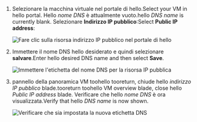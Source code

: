 
1. <span data-ttu-id="fdcba-101">Selezionare la macchina virtuale nel portale di hello.</span><span class="sxs-lookup"><span data-stu-id="fdcba-101">Select your VM in hello portal.</span></span> <span data-ttu-id="fdcba-102">Hello *nome DNS* è attualmente vuoto.</span><span class="sxs-lookup"><span data-stu-id="fdcba-102">hello *DNS name* is currently blank.</span></span> <span data-ttu-id="fdcba-103">Selezionare **Indirizzo IP pubblico**:</span><span class="sxs-lookup"><span data-stu-id="fdcba-103">Select **Public IP address**:</span></span>
   
   ![Fare clic sulla risorsa indirizzo IP pubblico nel portale di hello](./media/virtual-machines-common-portal-create-fqdn/locatePublicIP.PNG)

2. <span data-ttu-id="fdcba-105">Immettere il nome DNS hello desiderato e quindi selezionare **salvare**.</span><span class="sxs-lookup"><span data-stu-id="fdcba-105">Enter hello desired DNS name and then select **Save**.</span></span>
   
   ![Immettere l'etichetta del nome DNS per la risorsa IP pubblica](./media/virtual-machines-common-portal-create-fqdn/dnsNameLabel.PNG)
 

3. <span data-ttu-id="fdcba-107">pannello della panoramica VM toohello tooreturn, chiude hello *indirizzo IP pubblico* blade.</span><span class="sxs-lookup"><span data-stu-id="fdcba-107">tooreturn toohello VM overview blade, close hello *Public IP address* blade.</span></span> <span data-ttu-id="fdcba-108">Verificare che hello *nome DNS* è ora visualizzata.</span><span class="sxs-lookup"><span data-stu-id="fdcba-108">Verify that hello *DNS name* is now shown.</span></span>
   
   ![Verificare che sia impostata la nuova etichetta DNS](./media/virtual-machines-common-portal-create-fqdn/fqdnCreated.PNG)

